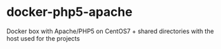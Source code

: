 # docker-php5-apache
Docker box with Apache/PHP5 on CentOS7 + shared directories with the host used for the projects
